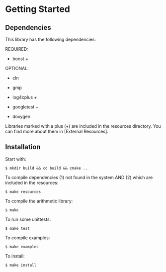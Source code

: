 Getting Started 
=======

## Dependencies
This library has the following dependencies:

REQUIRED:
- boost +

OPTIONAL:
- cln
- gmp

- log4cplus +
- googletest +
- doxygen

Libraries marked with a plus (+) are included in the resources directory.
You can find more about them in [External Resources].

## Installation 
Start with:

    $ mkdir build && cd build && cmake ..

To compile dependencies (1) not found in the system AND (2) which are included in the resources:

    $ make resources

To compile the arithmetic library:

    $ make

To run some unittests:

    $ make test

To compile examples:

    $ make examples

To install:

    $ make install
<!--- 
---------------------------------------------
3. Including carl
---------------------------------------------

Notice that for other CMake-projects, carl registers itself in the CMake system, 
which simplifies finding carl to a simple find_package(carl), no matter if carl is installed or not.

--------------------------------------------
4. Supported platforms
--------------------------------------------

We have tested on the following platforms:

Arch Linux (Kernel 3.10) with GCC 4.8.2
Arch Linux (Kernel 3.10) with Clang 3.3
Ubuntu 12.04 LTS with GCC 4.7.3
Ubuntu 13.10 with GCC 4.8.1

For more information see:
https://sselab.de/lab9/private/intwiki/smtrat/index.php?title=Arithmetic_Lib

--------------------------------------------
5. Troubleshooting
--------------------------------------------

To be able to build and configure GTest under Mac OSX with clang and libc++ we adjust the CONFIGURE command for gtest in the file resources/CMakeLists.txt to:

CONFIGURE_COMMAND <SOURCE_DIR>/configure --prefix=<INSTALL_DIR> CXX=/usr/bin/clang++ "CXXFLAGS=-stdlib=libc++ -std=c++11 -DGTEST_USE_OWN_TR1_TUPLE=1"
-->
